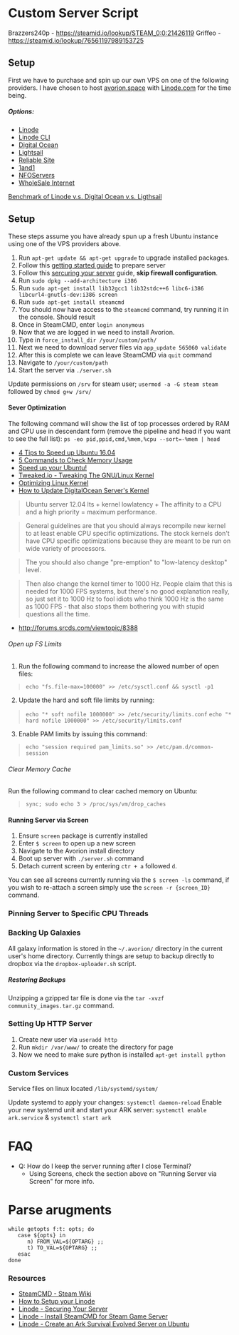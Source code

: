 # Custom Server Script

Brazzers240p - https://steamid.io/lookup/STEAM_0:0:21426119
Griffeo - https://steamid.io/lookup/76561197989153725


## Setup

First we have to purchase and spin up our own VPS on one of the following providers.  I have chosen to host [avorion.space](http://avorion.space) with [Linode.com](http://linode.com) for the time being.


##### Options:

- [Linode](https://www.linode.com/pricing)
 - [Linode CLI](https://github.com/linode/cli)
- [Digital Ocean](https://www.digitalocean.com/pricing/#droplet)
- [Lightsail](https://amazonlightsail.com/pricing/)
- [Reliable Site](http://www.reliablesite.net/dedicated-servers/)
- [1and1](https://www.1and1.com/game-server-hosting)
- [NFOServers](https://www.nfoservers.com/order-virtual-dedicated-server.php)
- [WholeSale Internet](https://www.wholesaleinternet.net/dedicated/)

[Benchmark of Linode v.s. Digital Ocean v.s. Ligthsail](https://joshtronic.com/2016/12/01/ten-dollar-showdown-linode-vs-digitalocean-vs-lightsail/)

## Setup

These steps assume you have already spun up a fresh Ubuntu instance using one of the VPS providers above.

1. Run `apt-get update && apt-get upgrade` to upgrade installed packages.
2. Follow this [getting started guide](https://www.linode.com/docs/getting-started) to prepare server
3. Follow this [sercuring your server](https://www.linode.com/docs/security/securing-your-server) guide, **skip firewall configuration**.
4. Run `sudo dpkg --add-architecture i386`
5. Run `sudo apt-get install lib32gcc1 lib32stdc++6 libc6-i386 libcurl4-gnutls-dev:i386 screen`
6. Run `sudo apt-get install steamcmd`
7. You should now have access to the `steamcmd` command, try running it in the console.  Should result
8. Once in SteamCMD, enter `login anonymous`
9. Now that we are logged in we need to install Avorion.
10. Type in `force_install_dir /your/custom/path/`
11. Next we need to download server files via `app_update 565060 validate`
12. After this is complete we can leave SteamCMD via `quit` command
13. Navigate to `/your/custom/path`
14. Start the server via `./server.sh`


Update permissions on `/srv` for steam user;
`usermod -a -G steam steam` followed by `chmod g+w /srv/`

#### Sever Optimization


The following command will show the list of top processes ordered by RAM and CPU use in descendant form (remove the pipeline and head if you want to see the full list): `ps -eo pid,ppid,cmd,%mem,%cpu --sort=-%mem | head`


- [4 Tips to Speed up Ubuntu 16.04](https://www.linuxbabe.com/ubuntu/4-tips-speed-up-ubuntu-16-04)
- [5 Commands to Check Memory Usage](https://www.linux.com/blog/5-commands-check-memory-usage-linux)
- [Speed up your Ubuntu!](https://sites.google.com/site/easylinuxtipsproject/speed)
- [Tweaked.io - Tweaking The GNU/Linux Kernel](https://tweaked.io/guide/kernel/)
- [Optimizing Linux Kernel](http://forums.srcds.com/viewtopic/8378)
- [How to Update DigitalOcean Server's Kernel](https://www.digitalocean.com/community/tutorials/how-to-update-a-digitalocean-server-s-kernel)

> Ubuntu server 12.04 lts + kernel lowlatency + The affinity to a CPU and a high priority = maximum performance.



> General guidelines are that you should always recompile new kernel to at least enable CPU specific optimizations. The stock kernels don't have CPU specific optimizations because they are meant to be run on wide variety of processors.

> The you should also change "pre-emption" to "low-latency desktop" level.

> Then also change the kernel timer to 1000 Hz. People claim that this is needed for 1000 FPS systems, but there's no good explanation really, so just set it to 1000 Hz to fool idiots who think 1000 Hz is the same as 1000 FPS - that also stops them bothering you with stupid questions all the time.

- http://forums.srcds.com/viewtopic/8388


###### Open up FS Limits

1. Run the following command to increase the allowed number of open files:
> `echo "fs.file-max=100000" >> /etc/sysctl.conf && sysctl -p1`

2. Update the hard and soft file limits by running:
> `echo "* soft nofile 1000000" >> /etc/security/limits.conf`
> `echo "* hard nofile 1000000" >> /etc/security/limits.conf`

3. Enable PAM limits by issuing this command:
> `echo "session required pam_limits.so" >> /etc/pam.d/common-session`

###### Clear Memory Cache

Run the following command to clear cached memory on Ubuntu:
> `sync; sudo echo 3 > /proc/sys/vm/drop_caches`


#### Running Server via Screen

1. Ensure `screen` package is currently installed
2. Enter `$ screen` to open up a new screen
3. Navigate to the Avorion install directory
4. Boot up server with `./server.sh` command
5. Detach current screen by entering `ctr + a` followed `d`.

You can see all screens currently running via the `$ screen -ls` command, if you wish to re-attach a screen simply use the `screen -r {screen_ID}` command.

### Pinning Server to Specific CPU Threads


### Backing Up Galaxies

All galaxy information is stored in the `~/.avorion/` directory in the current user's home directory.  Currently things are setup to backup directly to dropbox via the `dropbox-uploader.sh` script.

##### Restoring Backups

Unzipping a gzipped tar file is done via the `tar -xvzf community_images.tar.gz` command.


### Setting Up HTTP Server

1. Create new user via `useradd http`
2. Run `mkdir /var/www/` to create the directory for page
3. Now we need to make sure python is installed `apt-get install python`



### Custom Services

Service files on linux located `/lib/systemd/system/`

Update systemd to apply your changes: `systemctl daemon-reload`
Enable your new systemd unit and start your ARK server: `systemctl enable ark.service` & `systemctl start ark`


# FAQ

* Q: How do I keep the server running after I close Terminal?
	* Using Screens, check the section above on "Running Server via Screen" for more info.


# Parse arugments
```
while getopts f:t: opts; do
   case ${opts} in
      n) FROM_VAL=${OPTARG} ;;
      t) TO_VAL=${OPTARG} ;;
   esac
done
```

### Resources

- [SteamCMD - Steam Wiki](https://developer.valvesoftware.com/wiki/SteamCMD)
- [How to Setup your Linode](http://feross.org/how-to-setup-your-linode/)
- [Linode - Securing Your Server](https://www.linode.com/docs/security/securing-your-server)
- [Linode - Install SteamCMD for Steam Game Server](https://www.linode.com/docs/applications/game-servers/install-steamcmd-for-a-steam-game-server)
- [Linode - Create an Ark Survival Evolved Server on Ubuntu](https://www.linode.com/docs/applications/game-servers/create-an-ark-survival-evolved-server-on-ubuntu-16-04)